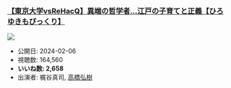 ### [【東京大学vsReHacQ】異端の哲学者…江戸の子育てと正義【ひろゆきもびっくり】](https://www.youtube.com/watch?v=i2YSiBe7Z6M)
[![](https://img.youtube.com/vi/i2YSiBe7Z6M/sddefault.jpg)](https://www.youtube.com/watch?v=i2YSiBe7Z6M)
-   公開日: 2024-02-06
-   視聴数: 164,560
-   **いいね数: 2,658**
-   出演者: 梶谷真司, [高橋弘樹](/rehacq_fan/people/高橋弘樹 "wikilink")
